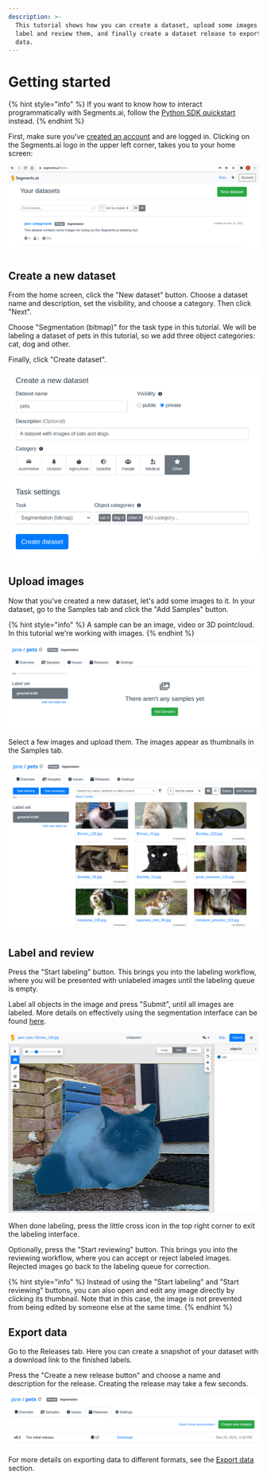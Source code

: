 ```yaml
---
description: >-
  This tutorial shows how you can create a dataset, upload some images in it,
  label and review them, and finally create a dataset release to export your
  data.
---
```


# Getting started

{% hint style="info" %}
If you want to know how to interact programmatically with Segments.ai, follow the [Python SDK quickstart](python-sdk-quickstart.md) instead.
{% endhint %}

First, make sure you've [created an account](https://segments.ai/join) and are logged in. Clicking on the Segments.ai logo in the upper left corner, takes you to your home screen:

![On the home screen you see a list of all your own datasets, and the datasets of others in which you're a collaborator.](<../.gitbook/assets/image (25) (1) (1).png>)

## Create a new dataset

From the home screen, click the "New dataset" button. Choose a dataset name and description, set the visibility, and choose a category. Then click "Next".

Choose "Segmentation (bitmap)" for the task type in this tutorial. We will be labeling a dataset of pets in this tutorial, so we add three object categories: cat, dog and other.&#x20;

Finally, click "Create dataset".

![](<../.gitbook/assets/image (14) (1).png>)

## Upload images

Now that you've created a new dataset, let's add some images to it. In your dataset, go to the Samples tab and click the "Add Samples" button.

{% hint style="info" %}
A sample can be an image, video or 3D pointcloud. In this tutorial we're working with images.
{% endhint %}

![](<../.gitbook/assets/image (24) (1) (1) (1).png>)

Select a few images and upload them. The images appear as thumbnails in the Samples tab.

![](<../.gitbook/assets/image (18).png>)

## Label and review

Press the "Start labeling" button. This brings you into the labeling workflow, where you will be presented with unlabeled images until the labeling queue is empty.&#x20;

Label all objects in the image and press "Submit", until all images are labeled. More details on effectively using the segmentation interface can be found [here](../how-to-annotate/use-the-image-labeling-interfaces/image-segmentation-interface.md).

![](<../.gitbook/assets/image (7) (1).png>)

When done labeling, press the little cross icon in the top right corner to exit the labeling interface.

Optionally, press the "Start reviewing" button. This brings you into the reviewing workflow, where you can accept or reject labeled images. Rejected images go back to the labeling queue for correction.

{% hint style="info" %}
Instead of using the "Start labeling" and "Start reviewing" buttons, you can also open and edit any image directly by clicking its thumbnail. Note that in this case, the image is not prevented from being edited by someone else at the same time.
{% endhint %}

## Export data

Go to the Releases tab. Here you can create a snapshot of your dataset with a download link to the finished labels.

Press the "Create a new release button" and choose a name and description for the release. Creating the release may take a few seconds.

![](<../.gitbook/assets/image (15).png>)

For more details on exporting data to different formats, see the [Export data](../how-to-integrate/export/) section.

